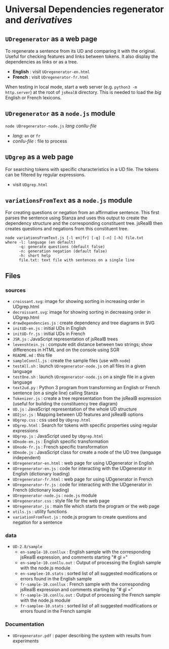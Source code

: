 # Universal Dependencies regenerator and *derivatives*

## `UDregenerator` as a web page
To regenerate a sentence from its UD and comparing it with the original. Useful for checking features and links between tokens. It also display the dependencies as links or as a tree.

* **English** : visit `UDregenerator-en.html`
* **French** : visit `UDregenerator-fr.html`

When testing in local mode, start a web server (e.g. `python3 -m http.server`) at the root of `jsRealB` directory. This is needed to load the *big* English or French lexicons.

## `UDregenerator` as a `node.js` module

`node UDregenerator-node.js` *lang* *conllu-file*  

* *lang*: `en` or `fr`
* *conllu-file* : file to process
 
## `UDgrep` as a web page
For searching tokens with specific characteristics in a UD file. The tokens can be filtered by regular expressions.

* visit `UDgrep.html`

## `variationsFromText` as a `node.js` module
For creating questions or negation from an affirmative sentence. This first parses the sentence using Stanza and uses this output to create the dependency structure and the corresponding constituent tree. jsRealB then creates questions and negations from this constituent tree.

    node variationsFromText.js [-l en|fr] [-q] [-n] [-h] file.txt
    where -l: language (en default)
          -q: generate questions (default false) 
          -n: generation negation (default false)
          -h: short help
          file.txt: text file with sentences on a single line
   
## Files

### sources

* `croissant.svg`: image for showing sorting in increasing order in UDgrep.html
* `decroissant.svg`: image for showing sorting in decreasing order in UDgrep.html
* `drawDependencies.js` : create dependency and tree diagrams in SVG
* `initUD-en.js` : initial UDs in English
* `initUD-fr.js` : initial UDs in French
* `JSR.js` : JavaScript representation of jsRealB trees
* `levenshtein.js` : compute edit distance between two strings; show differences in HTML and on the console using SGR 
* `README.md` : this file
* `sampleConnll.js` : create the sample files (use with `node`)
* `testAll.sh` : launch `UDregenerator-node.js` on all files in a given language
* `testOne.sh` : launch `UDregenerator-node.js` on a single file in a given language
* `text2ud.py` : Python 3 program from transforming an English or French sentence (on a single line) calling Stanza
* `Tokenizer.js` : create a tree representation from the jsRealB expression (useful for building the constituency tree diagram)
* `UD.js` : JavaScript representation of the whole UD structure
* `UD2jsr.js` : Mapping between UD features and jsRealB options
* `UDgrep.css` : css used by `UDgrep.html`
* `UDgrep.html` : Search for tokens with specific properties using regular expressions
* `UDgrep.js` : JavaScript used by `UDgrep.html`
* `UDnode-en.js` : English specific transformation 
* `UDnode-fr.js` : French specific transformation
* `UDnode.js` : JavaScript class for create a node of the UD tree (language independent)
* `UDregenerator-en.html` : web page for using UDgenerator in English
* `UDregenerator-en.js` : code for interacting with the UDgenerator in English (dictionary loading)
* `UDregenerator-fr.html` : web page for using UDgenerator in French
* `UDregenerator-fr.js` : code for interacting with the UDgenerator in French (dictionary loading)
* `UDregenerator-node.js` : `node.js` module
* `UDregenerator.css` : style file for the web page
* `UDregenerator.js` : main file which starts the program or the web page
* `utils.js` : utility functions
* `variationFromText.js` : node.js program to create questions and negation for a sentence

### data
* `UD-2.8/sample`
    * `en-sample-10.conllux` : English sample with the corresponding jsRealB expression, and comments starting "# gl ="
    * `en-sample-10.conllu.out` : Output of processing the English sample with the node.js module
    * `en-samplee-10.stats` : sorted list of all suggested modifications or errors found in the English sample
    * `fr-sample-10.conllux` : French sample with the corresponding jsRealB expression and comments starting by "# gl ="
    * `fr-sample-10.conllu.out` : Output of processing the French sample with the node.js module
    * `fr-samplee-10.stats` : sorted list of all suggested modifications or errors found in the French sample

### Documentation
* `UDregenerator.pdf` : paper describing the system with results from experiments